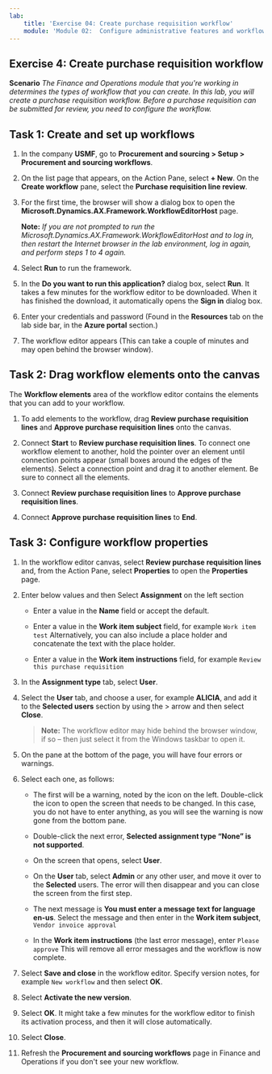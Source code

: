 ```yaml
---
lab:
    title: 'Exercise 04: Create purchase requisition workflow'
    module: 'Module 02:  Configure administrative features and workflows'
---
```

## Exercise 4: Create purchase requisition workflow

**Scenario**
*The Finance and Operations module that you're working in determines the types of workflow that you can create. In this lab, you will create a purchase requisition workflow. Before a purchase requisition can be submitted for review, you need to configure the workflow.*

## **Task 1: Create and set up workflows**

1.  In the company **USMF**, go to **Procurement and sourcing \> Setup \> Procurement and sourcing workflows**.

1.  On the list page that appears, on the Action Pane, select **+ New**. On the **Create workflow** pane, select the **Purchase requisition line review**.

1.  For the first time, the browser will show a dialog box to open the **Microsoft.Dynamics.AX.Framework.WorkflowEditorHost** page.

    **Note:** *If you are not prompted to run the Microsoft.Dynamics.AX.Framework.WorkflowEditorHost and to log in, then restart the Internet browser in the lab environment, log in again, and perform steps 1 to 4 again.*

1.  Select **Run** to run the framework.

1.  In the **Do you want to run this application?** dialog box, select **Run**. It takes a few minutes for the workflow editor to be downloaded. When it has finished the download, it automatically opens the **Sign in** dialog box.

1.  Enter your credentials and password (Found in the **Resources** tab on the lab side bar, in the **Azure portal** section.)

1.  The workflow editor appears (This can take a couple of minutes and may open behind the browser window).

## **Task 2: Drag workflow elements onto the canvas**

The **Workflow elements** area of the workflow editor contains the elements that you can add to your workflow.

1.  To add elements to the workflow, drag **Review purchase requisition lines** and **Approve purchase requisition lines** onto the canvas.

1.  Connect **Start** to **Review purchase requisition lines**. To connect one workflow element to another, hold the pointer over an element until connection points appear (small boxes around the edges of the elements). Select a connection point and drag it to another element. Be sure to connect all the elements.

1.  Connect **Review purchase requisition lines** to **Approve purchase requisition lines**.

1.  Connect **Approve purchase requisition lines** to **End**.

## **Task 3: Configure workflow properties**

1.  In the workflow editor canvas, select **Review purchase requisition lines** and, from the Action Pane, select **Properties** to open the **Properties** page.

2.  Enter below values and then Select **Assignment** on the left section

    -   Enter a value in the **Name** field or accept the default.

    -   Enter a value in the **Work item subject** field, for example `Work item test` 
        Alternatively, you can also include a place holder and concatenate the text with the place holder.

    -   Enter a value in the **Work item instructions** field, for example `Review this purchase requisition`

1.  In the **Assignment type** tab, select **User**.

2.  Select the **User** tab, and choose a user, for example **ALICIA**, and add it to the **Selected users** section by using the > arrow and then select **Close**. 

    > **Note:** The workflow editor may hide behind the browser window, if so – then just select it from the Windows taskbar to open it.

3.  On the pane at the bottom of the page, you will have four errors or warnings.

4.  Select each one, as follows:

    -   The first will be a warning, noted by the icon on the left. Double-click the icon to open the screen that needs to be changed. In this case, you do not have to enter anything, as you will see the warning is now gone from the bottom pane.

    -   Double-click the next error, **Selected assignment type “None” is not supported**.
    
    -   On the screen that opens, select **User**.
    
    -   On the **User** tab, select **Admin** or any other user, and move it over to the **Selected** users. The error will then disappear and you can close the screen from the first step.
    
    -   The next message is **You must enter a message text for language en-us**. Select the message and then enter in the **Work item subject**, `Vendor invoice approval`
    
    -   In the **Work item instructions** (the last error message), enter `Please approve` This will remove all error messages and the workflow is now complete.

5.  Select **Save and close** in the workflow editor. Specify version notes, for example `New workflow` and then select **OK**. 

6.  Select **Activate the new version**. 

7.  Select **OK**. It might take a few minutes for the workflow editor to finish its activation process, and then it will close automatically.

8.  Select **Close**.

9.  Refresh the **Procurement and sourcing workflows** page in Finance and Operations if you don't see your new workflow.

